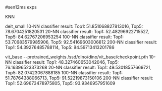 #sen12ms exps

KNN

deit_small
10-NN classifier result: Top1: 51.851068827813016, Top5: 78.6704251820531
20-NN classifier result: Top1: 52.48296922715527, Top5: 84.62767206953254
100-NN classifier result: Top1: 53.70683579985906, Top5: 92.54169603006812
200-NN classifier result: Top1: 54.39276485788114, Top5: 94.59713413201786


vit_base --pretrained_weights /ssd/dino/dino/vit_base/checkpoint.pth
10-NN classifier result: Top1: 48.327460653042046, Top5: 76.16396523373268
20-NN classifier result: Top1: 49.53018557669721, Top5: 82.07423067888185
100-NN classifier result: Top1: 51.78764388066713, Top5: 91.52219873150106
200-NN classifier result: Top1: 52.69673478975805, Top5: 93.9346957951609
